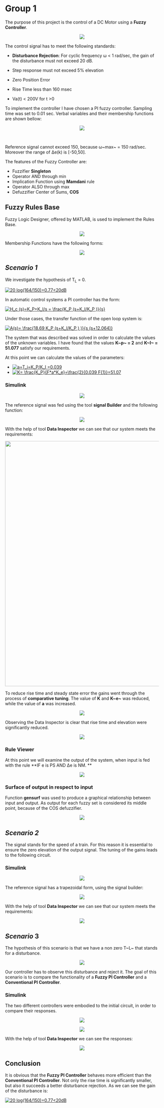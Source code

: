 # Group 1

The purpose of this project is the control of a DC Motor using a **Fuzzy Controller**.

<p align="center">
<img src="images/1.jpg">
</p>


The control signal has to meet the following standards:

- **Disturbance Rejection**: For cyclic frequency ω < 1 rad/sec, the gain of the disturbance must not exceed 20 dB.

- Step response must not exceed 5% elevation

- Zero Position Error

- Rise Time less than 160 msec

- Va(t) < 200V for t >0

  

To implement the controller I have chosen a PI fuzzy controller. Sampling time was set to 0.01 sec. Verbal variables and their membership functions are shown bellow: 

<p align="center">
<img src="images/2.jpg">
</p>

​                                                                                             

Reference signal cannot exceed 150, because ω~max~ = 150 rad/sec. Moreover the range of Δe(k) is [-50,50].

The features of the Fuzzy Controller are:

- Fuzzifier **Singleton**
- Operator AND through min
- Implication Function using **Mamdani** rule
- Operator ALSO through max
- Defuzzifier Center of Sums, **COS**



## Fuzzy Rules Base

Fuzzy Logic Designer, offered by MATLAB, is used to implement the Rules Base.

<p align="center">
<img src="images/3.jpg">
</p>



Membership Functions have the following forms:

<p align="center">
<img src="images/4.jpg">
</p>





## *Scenario 1*

We investigate the hypothesis of T<sub>L</sub> = 0.                              

<a href="https://www.codecogs.com/eqnedit.php?latex=20&space;log(164/150)=0.77<20dB" target="_blank"><img src="https://latex.codecogs.com/gif.latex?20&space;log(164/150)=0.77<20dB" title="20 log(164/150)=0.77<20dB" /></a>


In automatic control systems a PI controller has the form: 

<a href="https://www.codecogs.com/eqnedit.php?latex=H_c&space;(s)=K_P&plus;K_I/s&space;=&space;\frac{K_P&space;(s&plus;K_I/K_P&space;)}{s}" target="_blank"><img src="https://latex.codecogs.com/gif.latex?H_c&space;(s)=K_P&plus;K_I/s&space;=&space;\frac{K_P&space;(s&plus;K_I/K_P&space;)}{s}" title="H_c (s)=K_P+K_I/s = \frac{K_P (s+K_I/K_P )}{s}" /></a>

Under those cases, the transfer function of the open loop system is:

<a href="https://www.codecogs.com/eqnedit.php?latex=A(s)=&space;\frac{18.69&space;K_P&space;(s&plus;K_I/K_P&space;)&space;)}{s&space;(s&plus;12.064)}" target="_blank"><img src="https://latex.codecogs.com/gif.latex?A(s)=&space;\frac{18.69&space;K_P&space;(s&plus;K_I/K_P&space;)&space;)}{s&space;(s&plus;12.064)}" title="A(s)= \frac{18.69 K_P (s+K_I/K_P ) )}{s (s+12.064)}" /></a>


The system that was described was solved in order to calculate the values of the unknown variables. I have found that the values **K~p~ = 2** and **K~I~ = 51.077** satisfy our requirements.

At this point we can calculate the values of the parameters:


- <a href="https://www.codecogs.com/eqnedit.php?latex=a=T_i=K_P/K_I&space;=0.039" target="_blank"><img src="https://latex.codecogs.com/gif.latex?a=T_i=K_P/K_I&space;=0.039" title="a=T_i=K_P/K_I =0.039" /></a>
- <a href="https://www.codecogs.com/eqnedit.php?latex=K=&space;\frac{K_P}{F*a*K_e}=\frac{2}{0.039&space;F{1}}=51.07" target="_blank"><img src="https://latex.codecogs.com/gif.latex?K=&space;\frac{K_P}{F*a*K_e}=\frac{2}{0.039&space;F{1}}=51.07" title="K= \frac{K_P}{F*a*K_e}=\frac{2}{0.039 F{1}}=51.07" /></a>












### Simulink

<p align="center">
<img src="images/5.jpg">
</p>



The reference signal was fed using the tool **signal Builder** and the following function:

<p align="center">
<img src="images/6.jpg">
</p>


With the help of tool **Data Inspector** we can see that our system meets the requirements:

<p align="center">
<img src="images/7.jpg" width = "800">
</p>







To reduce rise time and steady state error the gains went through the process of **comparative tuning**. The value of **K** and **K~e~** was reduced, while the value of **a** was increased.



<p align="center">
<img src="images/8.jpg">
</p>



Observing the Data Inspector is clear that rise time and elevation were significantly reduced.



<p align="center">
<img src="images/9.jpg">
</p>




### Rule Viewer

At this point we will examine the output of the system, when input is fed with the rule **IF e is PS AND Δe is NM\. **

<p align="center">
<img src="images/10.jpg">
</p>




### Surface of output in respect to input

Function **gensurf** was used to produce a graphical relationship between input and output. As output for each fuzzy set is considered its middle point, because of the COS defuzzifier.

<p align="center">
<img src="images/11.jpg">
</p>





## *Scenario 2*

The signal stands for the speed of a train. For this reason it is essential to ensure the zero elevation of the output signal. The tuning of the gains leads to the following circuit.



### Simulink

<p align="center">
<img src="images/12.jpg">
</p>

The reference signal has a trapezoidal form, using the signal builder:



<p align="center">
<img src="images/13.jpg">
</p>


With the help of tool **Data Inspector** we can see that our system meets the requirements:



<p align="center">
<img src="images/14.jpg">
</p>





## *Scenario* 3

The hypothesis of this scenario is that we have a non zero T~L~ that stands for a disturbance.

<p align="center">
<img src="images/15.jpg">
</p>

Our controller has to observe this disturbance and reject it. The goal of this scenario is to compare the functionality of a **Fuzzy PI Controller** and a **Conventional PI Controller**.



### Simulink

The two different controllers were embodied to the initial circuit, in order to compare their responses.

<p align="center">
<img src="images/16.jpg">
</p>

<p align="center">
<img src="images/17.jpg">
</p>



With the help of tool **Data Inspector** we can see the responses:



<p align="center">
<img src="images/18.jpg">
</p>







## Conclusion

It is obvious that the **Fuzzy PI Controller** behaves more efficient than the  **Conventional PI Controller**. Not only the rise time is significantly smaller, but also it succeeds a better disturbance rejection. As we can see the gain of the disturbance is: 

<a href="https://www.codecogs.com/eqnedit.php?latex=20&space;log(164/150)=0.77<20dB" target="_blank"><img src="https://latex.codecogs.com/gif.latex?20&space;log(164/150)=0.77<20dB" title="20 log(164/150)=0.77<20dB" /></a>

